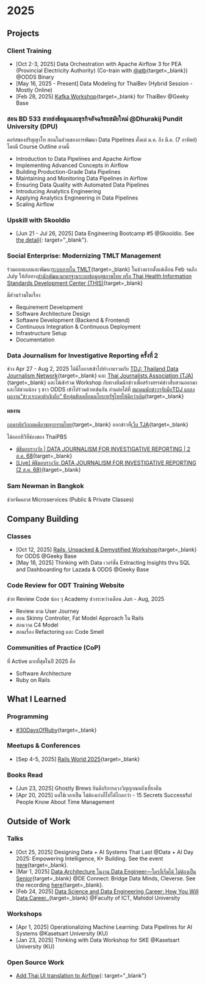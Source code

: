 # 2025

## Projects

### Client Training

* [Oct 2-3, 2025] Data Orchestration with Apache Airflow 3 for PEA (Provincial
Electricity Authority) (Co-train with
[@atb](https://www.linkedin.com/in/athibet-prawane/){target=_blank}) @ODDS
Binary
* [May 16, 2025 - Present] Data Modeling for ThaiBev (Hybrid Session - Mostly
Online)
* [Feb 28, 2025] [Kafka
Workshop](https://zkan.github.io/introducing-kafka/){target=_blank} for ThaiBev
@Geeky Base

### สอน BD 533 สายส่งข้อมูลและธุรกิจอัจฉริยะสมัยใหม่ @Dhurakij Pundit University (DPU)

คอร์สของปริญญาโท สอนในส่วนของการพัฒนา Data Pipelines ตั้งแต่ ม.ค. ถึง มี.ค. (7 อาทิตย์)
โดยมี Course Outline ตามนี้

* Introduction to Data Pipelines and Apache Airflow
* Implementing Advanced Concepts in Airflow
* Building Production-Grade Data Pipelines
* Maintaining and Monitoring Data Pipelines in Airflow
* Ensuring Data Quality with Automated Data Pipelines
* Introducing Analytics Engineering
* Applying Analytics Engineering in Data Pipelines
* Scaling Airflow

### Upskill with Skooldio

* [Jun 21 - Jul 26, 2025] Data Engineering Bootcamp #5 @Skooldio. See [the
  detail](https://landing.skooldio.com/data-engineering-bootcamp){: target="_blank"}.

### Social Enterprise: Modernizing TMLT Management

ร่วมออกแบบและพัฒนา[ระบบภายใน
TMLT](https://this.or.th/service/tmlt/){target=_blank} ในช่วงแรกตั้งแต่เดือน Feb
จนถึง July ให้กับทาง[สำนักพัฒนามาตรฐานระบบข้อมูลสุขภาพไทย หรือ Thai Health Information
Standards Development Center (THIS)](https://this.or.th/){target=_blank}

มีส่วนร่วมในเรื่อง

* Requirement Development
* Software Architecture Design
* Softawre Development (Backend & Frontend)
* Continuous Integration & Continuous Deployment
* Infrastructure Setup
* Documentation

### Data Journalism for Investigative Reporting ครั้งที่ 2

ช่วง Apr 27 - Aug 2, 2025 ได้มีโอกาสเข้าไปทำงานรวมกับ [TDJ: Thailand Data Journalism
Network](https://www.facebook.com/permalink.php?story_fbid=pfbid0yKJFw6W22Rawdnva1wxutyZynHhKYLYna6iLuPSTdqJZ9wsYijQNzjdKECtU7nol&id=100064250975843){target=_blank}
และ [Thai Journalists Association (TJA)](https://tja.or.th/){target=_blank}
และได้เข้าร่วม Workshop กับทางทีมนักข่าวเพื่อสร้างสรรค์ข่าวสืบสวนออกมา และได้ชวนน้อง ๆ ชาว
ODDS เข้าไปร่วมด้วยเช่นกัน อ่านต่อได้ที่ [สมาคมนักข่าวฯจับมือTDJ แถลงผลงาน”ข่าวเจาะดาต้าเชิงลึก”
6กลุ่มขับเคลื่อนนโยบายรัฐไทยให้ดีกว่าเดิม](https://tja.or.th/view/highlight/1455361){target=_blank}

#### ผลงาน

[ถอดรหัสวิกฤตคดีอาชญากรรมไทย](https://thejustice.odd.works/){target=_blank}
ออกข่าวที่[เว็บ
TJA](https://tja.or.th/view/thailand-data-journalism-network-tdj/1455311){target=_blank}

ได้ออกทีวีที่ช่องของ ThaiPBS

* [พิธีมอบรางวัล | DATA JOURNALISM FOR INVESTIGATIVE REPORTING | 2 ส.ค.
68](https://www.youtube.com/watch?v=Q3WfVxuNBPE){target=_blank}
* [[Live] พิธีมอบรางวัล: DATA JOURNALISM FOR INVESTIGATIVE REPORTING (2 ส.ค.
68)](https://www.facebook.com/ThaiPBS/videos/1827628591523169){target=_blank}

### Sam Newman in Bangkok

ช่วยจัดคลาส Microservices (Public & Private Classes)

## Company Building

### Classes

* [Oct 12, 2025] [Rails, Unpacked & Demystified
Workshop](https://zkan.github.io/rails-unpacked-and-demystified-workshop/){target=_blank}
for ODDS @Geeky Base
* [May 18, 2025] Thinking with Data เวอร์ชั่น Extracting Insights thru SQL and
Dashboarding for Lazada & ODDS @Geeky Base

### Code Review for ODT Training Website

ช่วย Review Code น้อง ๆ Academy ช่วงระหว่างเดือน Jun - Aug, 2025

* Review ตาม User Journey
* สอน Skinny Controller, Fat Model Approach ใน Rails
* สอนวาด C4 Model
* สอนเรื่อง Refactoring และ Code Smell

### Communities of Practice (CoP)

ที่ Active มากที่สุดในปี 2025 คือ

* Software Architecture
* Ruby on Rails

## What I Learned

### Programming

* [#30DaysOfRuby](https://github.com/zkan/30DaysOfRuby){target=_blank}

### Meetups & Conferences

* [Sep 4-5, 2025] [Rails World
2025](https://rubyonrails.org/world/2025){target=_blank}

### Books Read

* [Jun 23, 2025] Ghostly Brews ยินดีบริการดวงวิญญาณหลังเที่ยงคืน
* [Apr 20, 2025] แค่ใช้เวลาเป็น ไม่ต้องเก่งก็ไปได้ไกลกว่า - 15 Secrets Successful People
Know About Time Management

## Outside of Work

### Talks

* [Oct 25, 2025] Designing Data + AI Systems That Last @Data + AI Day 2025:
Empowering Intelligence, K+ Building. See the event
[here](https://www.eventpop.me/e/95881/dataaiday-2025){target=_blank}.
* [Mar 1, 2025] [Data Architecture ในงาน Data Engineer—ใครก็เริ่มได้ ไม่ต้องเป็น
Senior](https://docs.google.com/presentation/d/1eFl4UpTwElXZynucUEfGrotrucjfCZ7B8zuXP0GtssY/edit?usp=sharing){target=_blank}
@DE Connect: Bridge Data Minds, Cleverse. See the recording
[here](https://www.youtube.com/watch?v=zQmIul9Vs1o){target=_blank}.
* [Feb 24, 2025] [Data Science and Data Engineering Career: How You Will Data
Career..](https://docs.google.com/presentation/d/1AYbV8OX-Ndmog5NtdjzpI-vbhGb6OYX0etQuErwpz-o/edit?usp=sharing){target=_blank}
@Faculty of ICT, Mahidol University

### Workshops

* [Apr 1, 2025] Operationalizing Machine Learning: Data Pipelines for AI
Systems @Kasetsart University (KU)
* [Jan 23, 2025] Thinking with Data Workshop for SKE @Kasetsart University (KU)

### Open Source Work

* [Add Thai UI translation to
Airflow](https://github.com/apache/airflow/pull/56353){: target="_blank"}
